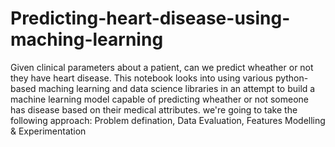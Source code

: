 # Predicting-heart-disease-using-maching-learning
Given clinical parameters about a patient, can we predict wheather or not they have heart disease.
This notebook looks into using various python-based maching learning and data science libraries in an attempt to build a machine learning model capable of predicting wheather or not someone has disease based on their medical attributes.
we're going to take the following approach: Problem defination, Data Evaluation, Features Modelling & Experimentation
